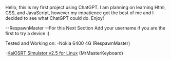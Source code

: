 Hello, this is my first project using ChatGPT. I am planning on learning Html, CSS, and JavaScript, however my impatience got the best of me and I decided to see what ChatGPT could do. Enjoy!

--RespawnMaster
--For this Next Section Add your username if you are the first to try a device :)

Tested and Working on:
  -Nokia 6400 4G (RespawnMaster)

  -[KaiOSRT Simulator v2.5 for Linux](https://s3.amazonaws.com/kaicloudsimulatordl/developer-portal/simulator/Kaiosrt_ubuntu.tar.bz2) (MrMasterKeyboard)

